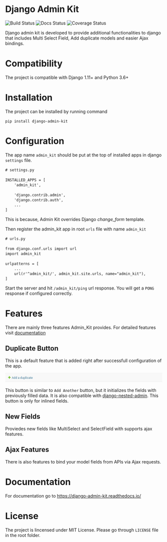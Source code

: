 # Django Admin Kit

![Build Status](https://travis-ci.org/RohanPoojary/django-admin-kit.svg?branch=master)
![Docs Status](https://readthedocs.org/projects/django-admin-kit/badge/?version=latest)
![Coverage Status](https://coveralls.io/repos/github/RohanPoojary/django-admin-kit/badge.svg?branch=master)

Django admin kit is developed to provide additional functionalities to django that includes Multi Select Field, Add duplicate models and easier Ajax bindings.


# Compatibility

The project is compatible with Django 1.11+ and Python 3.6+

# Installation

The project can be installed by running command

    pip install django-admin-kit


# Configuration

The app name ``admin_kit`` should be put at the top of installed apps in django ``settings`` file.

    # settings.py

    INSTALLED_APPS = [
        'admin_kit',
        
        'django.contrib.admin',
        'django.contrib.auth',
        ...
    ]

This is because, Admin Kit overrides Django *change_form* template.

Then register the admin_kit app in root ``urls`` file
with name ``admin_kit``

    # urls.py

    from django.conf.urls import url
    import admin_kit
    
    urlpatterns = [
        ...
        url(r'^admin_kit/', admin_kit.site.urls, name="admin_kit"),
    ]


Start the server and hit ``/admin_kit/ping`` url response. You will get a ``PONG`` response
if configured correctly.

    
# Features

There are mainly three features Admin_Kit provides. For detailed features visit [documentation](https://django-admin-kit.readthedocs.io/)

## Duplicate Button

This is a default feature that is added right after successfull configuration of the app.

![Duplicate Button](https://raw.githubusercontent.com/RohanPoojary/django-admin-kit/master/docs/images/duplicate%20button.png)

This button is similar to ``Add Another`` button, but it initializes the fields with previously
filled data. It is also compatible with [django-nested-admin](https://github.com/theatlantic/django-nested-admin). This button is only for inlined fields.

## New Fields

Proviedes new fields like MultiSelect and SelectField with supports ajax features.

## Ajax Features

There is also features to bind your model fields from APIs via Ajax requests.

# Documentation

For documentation go to https://django-admin-kit.readthedocs.io/

# License

The project is lincensed under MIT License. Please go through ``LICENSE`` file in the root folder.